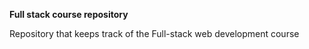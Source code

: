 **Full stack course repository**

Repository that keeps track of the Full-stack web development course